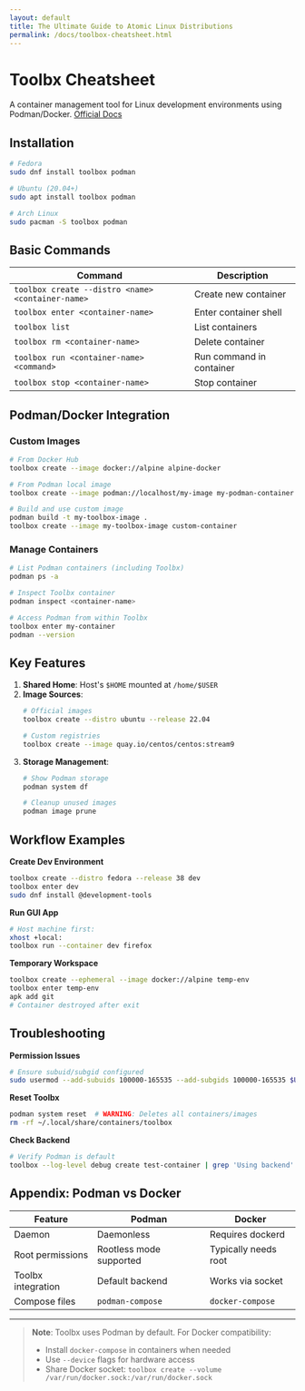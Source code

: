 ```yaml
---
layout: default
title: The Ultimate Guide to Atomic Linux Distributions
permalink: /docs/toolbox-cheatsheet.html
---
```



# Toolbx Cheatsheet

A container management tool for Linux development environments using Podman/Docker. [Official Docs](https://containertoolbx.org/)

## Installation

```bash
# Fedora
sudo dnf install toolbox podman

# Ubuntu (20.04+)
sudo apt install toolbox podman

# Arch Linux
sudo pacman -S toolbox podman
```

## Basic Commands

| Command | Description |
|---------|-------------|
| `toolbox create --distro <name> <container-name>` | Create new container |
| `toolbox enter <container-name>` | Enter container shell |
| `toolbox list` | List containers |
| `toolbox rm <container-name>` | Delete container |
| `toolbox run <container-name> <command>` | Run command in container |
| `toolbox stop <container-name>` | Stop container |

## Podman/Docker Integration

### Custom Images
```bash
# From Docker Hub
toolbox create --image docker://alpine alpine-docker

# From Podman local image
toolbox create --image podman://localhost/my-image my-podman-container

# Build and use custom image
podman build -t my-toolbox-image .
toolbox create --image my-toolbox-image custom-container
```

### Manage Containers
```bash
# List Podman containers (including Toolbx)
podman ps -a

# Inspect Toolbx container
podman inspect <container-name>

# Access Podman from within Toolbx
toolbox enter my-container
podman --version
```

## Key Features

1. **Shared Home**: Host's `$HOME` mounted at `/home/$USER`
2. **Image Sources**:
   ```bash
   # Official images
   toolbox create --distro ubuntu --release 22.04

   # Custom registries
   toolbox create --image quay.io/centos/centos:stream9
   ```
3. **Storage Management**:
   ```bash
   # Show Podman storage
   podman system df

   # Cleanup unused images
   podman image prune
   ```

## Workflow Examples

**Create Dev Environment**
```bash
toolbox create --distro fedora --release 38 dev
toolbox enter dev
sudo dnf install @development-tools
```

**Run GUI App**
```bash
# Host machine first:
xhost +local:
toolbox run --container dev firefox
```

**Temporary Workspace**
```bash
toolbox create --ephemeral --image docker://alpine temp-env
toolbox enter temp-env
apk add git
# Container destroyed after exit
```

## Troubleshooting

**Permission Issues**
```bash
# Ensure subuid/subgid configured
sudo usermod --add-subuids 100000-165535 --add-subgids 100000-165535 $USER
```

**Reset Toolbx**
```bash
podman system reset  # WARNING: Deletes all containers/images
rm -rf ~/.local/share/containers/toolbox
```

**Check Backend**
```bash
# Verify Podman is default
toolbox --log-level debug create test-container | grep 'Using backend'
```

## Appendix: Podman vs Docker

| Feature              | Podman                           | Docker               |
|----------------------|----------------------------------|----------------------|
| Daemon               | Daemonless                       | Requires dockerd     |
| Root permissions     | Rootless mode supported          | Typically needs root |
| Toolbx integration   | Default backend                  | Works via socket     |
| Compose files        | `podman-compose`                 | `docker-compose`     |

---

> **Note**: Toolbx uses Podman by default. For Docker compatibility:  
> - Install `docker-compose` in containers when needed  
> - Use `--device` flags for hardware access  
> - Share Docker socket: `toolbox create --volume /var/run/docker.sock:/var/run/docker.sock`

